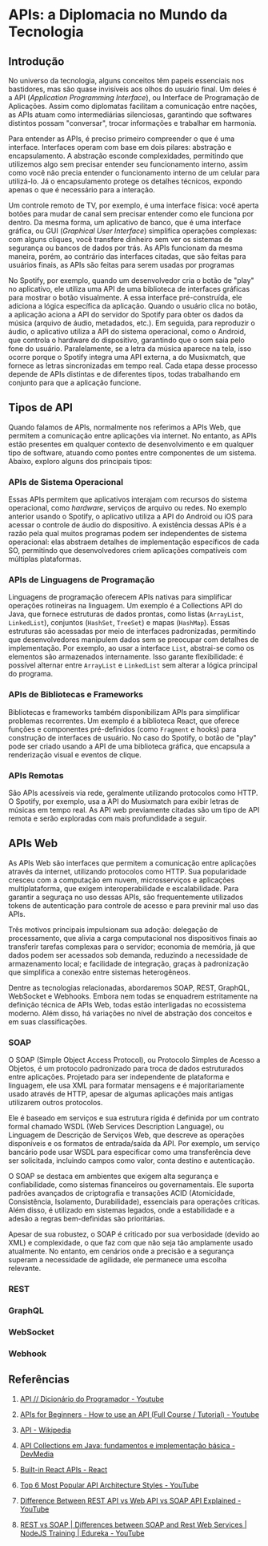 # APIs: a Diplomacia no Mundo da Tecnologia

## Introdução

No universo da tecnologia, alguns conceitos têm papeis essenciais nos bastidores, mas são quase invisíveis aos olhos do usuário final. Um deles é a API (*Application Programming Interface*), ou Interface de Programação de Aplicações. Assim como diplomatas facilitam a comunicação entre nações, as APIs atuam como intermediárias silenciosas, garantindo que softwares distintos possam "conversar", trocar informações e trabalhar em harmonia.

Para entender as APIs, é preciso primeiro compreender o que é uma interface. Interfaces operam com base em dois pilares: abstração e encapsulamento. A abstração esconde complexidades, permitindo que utilizemos algo sem precisar entender seu funcionamento interno, assim como você não precia entender o funcionamento interno de um celular para utilizá-lo. Já o encapsulamento protege os detalhes técnicos, expondo apenas o que é necessário para a interação.

Um controle remoto de TV, por exemplo, é uma interface física: você aperta botões para mudar de canal sem precisar entender como ele funciona por dentro. Da mesma forma, um aplicativo de banco, que é uma interface gráfica, ou GUI (*Graphical User Interface*) simplifica operações complexas: com alguns cliques, você transfere dinheiro sem ver os sistemas de segurança ou bancos de dados por trás. As APIs funcionam da mesma maneira, porém, ao contrário das interfaces citadas, que são feitas para usuários finais, as APIs são feitas para serem usadas por programas

No Spotify, por exemplo, quando um desenvolvedor cria o botão de "play" no aplicativo, ele utiliza uma API de uma biblioteca de interfaces gráficas para mostrar o botão visualmente. A essa interface pré-construída, ele adiciona a lógica específica da aplicação. Quando o usuário clica no botão, a aplicação aciona a API do servidor do Spotify para obter os dados da música (arquivo de áudio, metadados, etc.). Em seguida, para reproduzir o áudio, o aplicativo utiliza a API do sistema operacional, como o Android, que controla o hardware do dispositivo, garantindo que o som saia pelo fone do usuário. Paralelamente, se a letra da música aparece na tela, isso ocorre porque o Spotify integra uma API externa, a do Musixmatch, que fornece as letras sincronizadas em tempo real. Cada etapa desse processo depende de APIs distintas e de diferentes tipos, todas trabalhando em conjunto para que a aplicação funcione.

## Tipos de API

Quando falamos de APIs, normalmente nos referimos a APIs Web, que permitem a comunicação entre aplicações via internet. No entanto, as APIs estão presentes em qualquer contexto de desenvolvimento e em qualquer tipo de software, atuando como pontes entre componentes de um sistema. Abaixo, exploro alguns dos principais tipos:

### APIs de Sistema Operacional

Essas APIs permitem que aplicativos interajam com recursos do sistema operacional, como *hardware*, serviços de arquivo ou redes. No exemplo anterior usando o Spotify, o aplicativo utiliza a API do Android ou iOS para acessar o controle de áudio do dispositivo. A existência dessas APIs é a razão pela qual muitos programas podem ser independentes de sistema operacional: elas abstraem detalhes de implementação específicos de cada SO, permitindo que desenvolvedores criem aplicações compatíveis com múltiplas plataformas.

### APIs de Linguagens de Programação

Linguagens de programação oferecem APIs nativas para simplificar operações rotineiras na linguagem. Um exemplo é a Collections API do Java, que fornece estruturas de dados prontas, como listas (`ArrayList`, `LinkedList`), conjuntos (`HashSet`, `TreeSet`) e mapas (`HashMap`). Essas estruturas são acessadas por meio de interfaces padronizadas, permitindo que desenvolvedores manipulem dados sem se preocupar com detalhes de implementação. Por exemplo, ao usar a interface `List`, abstrai-se como os elementos são armazenados internamente. Isso garante flexibilidade: é possível alternar entre `ArrayList` e `LinkedList` sem alterar a lógica principal do programa.

### APIs de Bibliotecas e Frameworks

Bibliotecas e frameworks também disponibilizam APIs para simplificar problemas recorrentes. Um exemplo é a biblioteca React, que oferece funções e componentes pré-definidos (como `Fragment` e hooks) para construção de interfaces de usuário. No caso do Spotify, o botão de "play" pode ser criado usando a API de uma biblioteca gráfica, que encapsula a renderização visual e eventos de clique.

### APIs Remotas

São APIs acessíveis via rede, geralmente utilizando protocolos como HTTP. O Spotify, por exemplo, usa a API do Musixmatch para exibir letras de músicas em tempo real. As API web previamente citadas são um tipo de API remota e serão exploradas com mais profundidade a seguir.

## APIs Web

As APIs Web são interfaces que permitem a comunicação entre aplicações através da internet, utilizando protocolos como HTTP. Sua popularidade cresceu com a computação em nuvem, microsserviços e aplicações multiplataforma, que exigem interoperabilidade e escalabilidade. Para garantir a seguraça no uso dessas APIs, são frequentemente utilizados tokens de autenticação para controle de acesso e para previnir mal uso das APIs.

Três motivos principais impulsionam sua adoção: delegação de processamento, que alivia a carga computacional nos dispositivos finais ao transferir tarefas complexas para o servidor; economia de memória, já que dados podem ser acessados sob demanda, reduzindo a necessidade de armazenamento local; e facilidade de integração, graças à padronização que simplifica a conexão entre sistemas heterogêneos.

Dentre as tecnologias relacionadas, abordaremos SOAP, REST, GraphQL, WebSocket e Webhooks. Embora nem todas se enquadrem estritamente na definição técnica de APIs Web, todas estão interligadas no ecossistema moderno. Além disso, há variações no nível de abstração dos conceitos e em suas classificações.

### SOAP

O SOAP (Simple Object Access Protocol), ou Protocolo Simples de Acesso a Objetos, é um protocolo padronizado para troca de dados estruturados entre aplicações. Projetado para ser independente de plataforma e linguagem, ele usa XML para formatar mensagens e é majoritariamente usado através de HTTP, apesar de algumas aplicações mais antigas utilizarem outros protocolos.

Ele é baseado em serviços e sua estrutura rígida é definida por um contrato formal chamado WSDL (Web Services Description Language), ou Linguagem de Descrição de Serviços Web, que descreve as operações disponíveis e os formatos de entrada/saída da API. Por exemplo, um serviço bancário pode usar WSDL para especificar como uma transferência deve ser solicitada, incluindo campos como valor, conta destino e autenticação.

O SOAP se destaca em ambientes que exigem alta segurança e confiabilidade, como sistemas financeiros ou governamentais. Ele suporta padrões avançados de criptografia e transações ACID (Atomicidade, Consistência, Isolamento, Durabilidade), essenciais para operações críticas. Além disso, é utilizado em sistemas legados, onde a estabilidade e a adesão a regras bem-definidas são prioritárias.

Apesar de sua robustez, o SOAP é criticado por sua verbosidade (devido ao XML) e complexidade, o que faz com que não seja tão amplamente usado atualmente. No entanto, em cenários onde a precisão e a segurança superam a necessidade de agilidade, ele permanece uma escolha relevante.

### REST

### GraphQL

### WebSocket

### Webhook

## Referências

1. [API // Dicionário do Programador - Youtube](https://youtu.be/vGuqKIRWosk?si=umEoamAHZRe0Otd4)

2. [APIs for Beginners - How to use an API (Full Course / Tutorial) - Youtube](https://youtu.be/WXsD0ZgxjRw?si=zsrBGSIdyCh1_wgv)

3. [API - Wikipedia](https://en.wikipedia.org/wiki/API)

4. [API Collections em Java: fundamentos e implementação básica - DevMedia](https://www.devmedia.com.br/api-collections-em-java-fundamentos-e-implementacao-basica/28445)

5. [Built-in React APIs - React](https://react.dev/reference/react/apis)

6. [Top 6 Most Popular API Architecture Styles - YouTube](https://youtu.be/4vLxWqE94l4?si=dVwWvpkeA3E04J_5)

7. [Difference Between REST API vs Web API vs SOAP API Explained - YouTube](https://youtu.be/2mqN7ZhDsUA?si=68YaT2LbSwbMZXGE)

8. [REST vs SOAP | Differences between SOAP and Rest Web Services | NodeJS Training | Edureka - YouTube](https://youtu.be/_fq8Ye8kodA?si=rapL5smiCPF6WTan)
